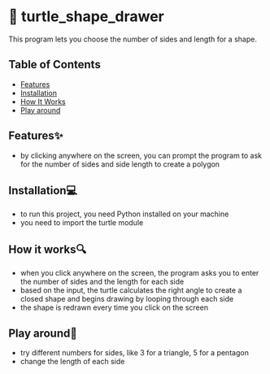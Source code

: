 # 🐢 turtle_shape_drawer
This program lets you choose the number of sides and length for a shape.

## Table of Contents 
- [Features](#features)
- [Installation](#installation)
- [How It Works](#how-it-works)
- [Play around](#play-around)


## Features✨
- by clicking anywhere on the screen, you can prompt the program to ask for the number of sides and side length to create a polygon

## Installation💻
- to run this project, you need Python installed on your machine
- you need to import the turtle module

## How it works🔍
- when you click anywhere on the screen, the program asks you to enter the number of sides and the length for each side
- based on the input, the turtle calculates the right angle to create a closed shape and begins drawing by looping through each side
- the shape is redrawn every time you click on the screen

## Play around🎨
- try different numbers for sides, like 3 for a triangle, 5 for a pentagon
- change the length of each side
